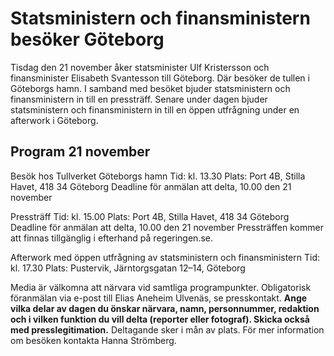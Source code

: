 # Statsministern och finansministern besöker Göteborg

Tisdag den 21 november åker statsminister Ulf Kristersson och finansminister Elisabeth Svantesson till Göteborg. Där besöker de tullen i Göteborgs hamn. I samband med besöket bjuder statsministern och finansministern in till en pressträff. Senare under dagen bjuder statsministern och finansministern in till en öppen utfrågning under en afterwork i Göteborg.

## Program 21 november

Besök hos Tullverket Göteborgs hamn
Tid: kl. 13.30
Plats: Port 4B, Stilla Havet, 418 34 Göteborg
Deadline för anmälan att delta, 10.00 den 21 november

Pressträff
Tid: kl. 15.00
Plats: Port 4B, Stilla Havet, 418 34 Göteborg
Deadline för anmälan att delta, 10.00 den 21 november
Pressträffen kommer att finnas tillgänglig i efterhand på regeringen.se.

Afterwork med öppen utfrågning av statsministern och finansministern
Tid: kl. 17.30
Plats: Pustervik, Järntorgsgatan 12–14, Göteborg

Media är välkomna att närvara vid samtliga programpunkter. Obligatorisk föranmälan via e-post till Elias Aneheim Ulvenäs, se presskontakt. **Ange vilka delar av dagen du önskar närvara, namn, personnummer, redaktion och i vilken funktion du vill delta (reporter eller fotograf). Skicka också med presslegitimation.** Deltagande sker i mån av plats. För mer information om besöken kontakta Hanna Strömberg.
